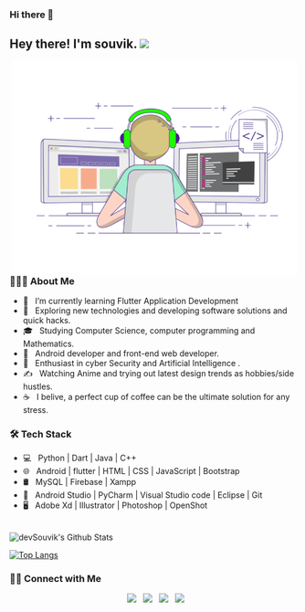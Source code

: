 ### Hi there 👋
<h2> Hey there! I'm souvik. <img src="https://github.com/souvikguria98/souvikguria98/blob/master/Hi.gif" width="25"></h2>
<img align="right" alt="GIF" src="https://raw.githubusercontent.com/devSouvik/devSouvik/master/gif3.gif" width="500"/>

<h3> 👨🏻‍💻 About Me </h3>

- 🔭 &nbsp; I’m currently learning Flutter Application Development
- 🤔 &nbsp; Exploring new technologies and developing software solutions and quick hacks.
- 🎓 &nbsp; Studying Computer Science, computer programming and Mathematics.
- 💼 &nbsp; Android developer and front-end web developer.
- 🌱 &nbsp; Enthusiast in cyber Security and Artificial Intelligence .
- ✍️ &nbsp; Watching Anime and trying out latest design trends as hobbies/side hustles.
- ☕ &nbsp; I belive, a perfect cup of coffee can be the ultimate solution for any stress. 

<h3>🛠 Tech Stack</h3>

- 💻 &nbsp; Python | Dart | Java | C++  
- 🌐 &nbsp; Android | flutter | HTML | CSS | JavaScript | Bootstrap 
- 🛢 &nbsp; MySQL | Firebase | Xampp
- 🔧 &nbsp; Android Studio | PyCharm | Visual Studio code | Eclipse | Git
- 🖥 &nbsp; Adobe Xd | Illustrator | Photoshop | OpenShot

<br>

<img align="center" src="https://github-readme-stats.vercel.app/api?username=devSouvik&include_all_commits=true&count_private=true&show_icons=true&line_height=20&title_color=7A7ADB&icon_color=2234AE&text_color=D3D3D3&bg_color=0,000000,130F40" alt="devSouvik's Github Stats">

</br>

[![Top Langs](https://github-readme-stats.vercel.app/api/top-langs/?username=yusufxcingoz&layout=compact&text_color=daf7dc&bg_color=151515)](https://github.com/devSouvik/github-readme-stats)


<h3> 🤝🏻 Connect with Me </h3>

<p align="center">
&nbsp; <a href="https://twitter.com/jinngoez" target="_blank" rel="noopener noreferrer"><img src="https://img.icons8.com/plasticine/100/000000/twitter.png" width="50" /></a>  
&nbsp; <a href="https://www.linkedin.com/in/yusuf-cingoz/" target="_blank" rel="noopener noreferrer"><img src="https://img.icons8.com/plasticine/100/000000/instagram-new.png" width="50" /></a>  
&nbsp; <a href="https://www.linkedin.com/in/souvik-guria-/" target="_blank" rel="noopener noreferrer"><img src="https://img.icons8.com/plasticine/100/000000/linkedin.png" width="50" /></a>
&nbsp; <a href="mailto:yusufxcingoz@gmail.com" target="_blank" rel="noopener noreferrer"><img src="https://img.icons8.com/plasticine/100/000000/gmail.png"  width="50" /></a>
</p>

